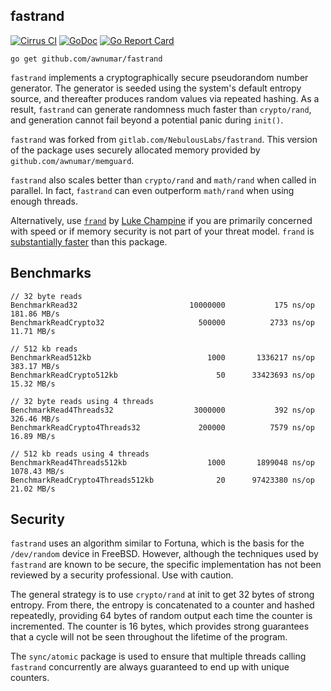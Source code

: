 fastrand
--------

[![Cirrus CI](https://api.cirrus-ci.com/github/awnumar/fastrand.svg)](https://cirrus-ci.com/github/awnumar/fastrand)
[![GoDoc](https://godoc.org/github.com/awnumar/fastrand?status.svg)](https://godoc.org/github.com/awnumar/fastrand)
[![Go Report Card](http://goreportcard.com/badge/github.com/awnumar/fastrand)](https://goreportcard.com/report/github.com/awnumar/fastrand)

```
go get github.com/awnumar/fastrand
```

`fastrand` implements a cryptographically secure pseudorandom number generator. The generator is seeded using the system's default entropy source, and thereafter produces random values via repeated hashing. As a result, `fastrand` can generate randomness much faster than `crypto/rand`, and generation cannot fail beyond a potential panic during `init()`.

`fastrand` was forked from `gitlab.com/NebulousLabs/fastrand`. This version of the package uses securely allocated memory provided by `github.com/awnumar/memguard`.

`fastrand` also scales better than `crypto/rand` and `math/rand` when called in parallel. In fact, `fastrand` can even outperform `math/rand` when using enough threads.

Alternatively, use [`frand`](https://github.com/lukechampine/frand) by [Luke Champine](https://github.com/lukechampine) if you are primarily concerned with speed or if memory security is not part of your threat model. `frand` is [substantially faster](https://github.com/lukechampine/frand#benchmarks) than this package.

## Benchmarks ##

```
// 32 byte reads
BenchmarkRead32                     	10000000	       175 ns/op	 181.86 MB/s
BenchmarkReadCrypto32               	  500000	      2733 ns/op	  11.71 MB/s

// 512 kb reads
BenchmarkRead512kb                   	    1000	   1336217 ns/op	 383.17 MB/s
BenchmarkReadCrypto512kb             	      50	  33423693 ns/op	  15.32 MB/s

// 32 byte reads using 4 threads
BenchmarkRead4Threads32               	 3000000	       392 ns/op	 326.46 MB/s
BenchmarkReadCrypto4Threads32       	  200000	      7579 ns/op	  16.89 MB/s

// 512 kb reads using 4 threads
BenchmarkRead4Threads512kb           	    1000	   1899048 ns/op	1078.43 MB/s
BenchmarkReadCrypto4Threads512kb    	      20	  97423380 ns/op	  21.02 MB/s
```

## Security ##

`fastrand` uses an algorithm similar to Fortuna, which is the basis for the
`/dev/random` device in FreeBSD. However, although the techniques used by
`fastrand` are known to be secure, the specific implementation has not been
reviewed by a security professional. Use with caution.

The general strategy is to use `crypto/rand` at init to get 32 bytes of strong
entropy. From there, the entropy is concatenated to a counter and hashed
repeatedly, providing 64 bytes of random output each time the counter is
incremented. The counter is 16 bytes, which provides strong guarantees that a
cycle will not be seen throughout the lifetime of the program.

The `sync/atomic` package is used to ensure that multiple threads calling
`fastrand` concurrently are always guaranteed to end up with unique counters.
